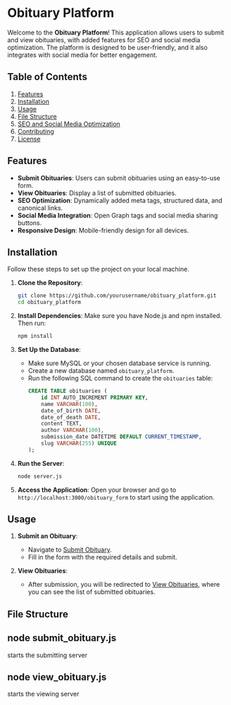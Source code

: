 # Obituary Platform

Welcome to the **Obituary Platform**! This application allows users to submit and view obituaries, with added features for SEO and social media optimization. The platform is designed to be user-friendly, and it also integrates with social media for better engagement.

## Table of Contents

1. [Features](#features)
2. [Installation](#installation)
3. [Usage](#usage)
4. [File Structure](#file-structure)
5. [SEO and Social Media Optimization](#seo-and-social-media-optimization)
6. [Contributing](#contributing)
7. [License](#license)

## Features

- **Submit Obituaries**: Users can submit obituaries using an easy-to-use form.
- **View Obituaries**: Display a list of submitted obituaries.
- **SEO Optimization**: Dynamically added meta tags, structured data, and canonical links.
- **Social Media Integration**: Open Graph tags and social media sharing buttons.
- **Responsive Design**: Mobile-friendly design for all devices.

## Installation

Follow these steps to set up the project on your local machine.

1. **Clone the Repository**:
    ```bash
    git clone https://github.com/yourusername/obituary_platform.git
    cd obituary_platform
    ```

2. **Install Dependencies**:
    Make sure you have Node.js and npm installed. Then run:
    ```bash
    npm install
    ```

3. **Set Up the Database**:
    - Make sure MySQL or your chosen database service is running.
    - Create a new database named `obituary_platform`.
    - Run the following SQL command to create the `obituaries` table:
      ```sql
      CREATE TABLE obituaries (
          id INT AUTO_INCREMENT PRIMARY KEY,
          name VARCHAR(100),
          date_of_birth DATE,
          date_of_death DATE,
          content TEXT,
          author VARCHAR(100),
          submission_date DATETIME DEFAULT CURRENT_TIMESTAMP,
          slug VARCHAR(255) UNIQUE
      );
      ```

4. **Run the Server**:
    ```bash
    node server.js
    ```

5. **Access the Application**:
    Open your browser and go to `http://localhost:3000/obituary_form` to start using the application.

## Usage

1. **Submit an Obituary**:
   - Navigate to [Submit Obituary](http://localhost:3000/obituary_form).
   - Fill in the form with the required details and submit.

2. **View Obituaries**:
   - After submission, you will be redirected to [View Obituaries](http://localhost:3000/view_obituaries), where you can see the list of submitted obituaries.

## File Structure

## node submit_obituary.js
starts the submitting server


## node view_obituary.js
starts the viewing server